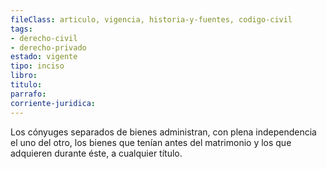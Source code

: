 ```yaml
---
fileClass: articulo, vigencia, historia-y-fuentes, codigo-civil
tags:
- derecho-civil
- derecho-privado
estado: vigente
tipo: inciso
libro:
titulo:
parrafo:
corriente-juridica:
---
```

Los cónyuges separados de bienes administran, con plena independencia el uno del otro, los bienes que tenían antes del matrimonio y los que adquieren durante éste, a cualquier título.